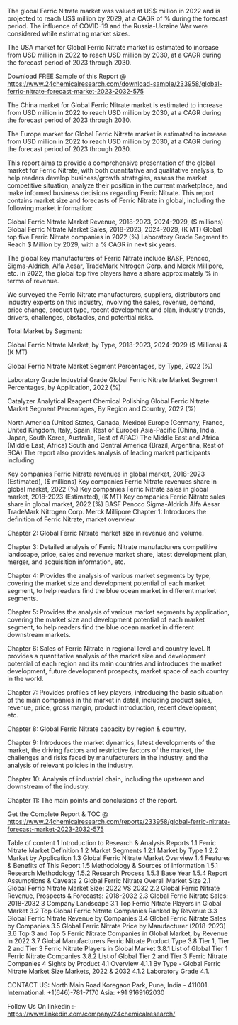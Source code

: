 The global Ferric Nitrate market was valued at US$ million in 2022 and is projected to reach US$ million by 2029, at a CAGR of % during the forecast period. The influence of COVID-19 and the Russia-Ukraine War were considered while estimating market sizes.

The USA market for Global Ferric Nitrate market is estimated to increase from USD million in 2022 to reach USD million by 2030, at a CAGR during the forecast period of 2023 through 2030.

Download FREE Sample of this Report @ https://www.24chemicalresearch.com/download-sample/233958/global-ferric-nitrate-forecast-market-2023-2032-575

The China market for Global Ferric Nitrate market is estimated to increase from USD million in 2022 to reach USD million by 2030, at a CAGR during the forecast period of 2023 through 2030.

The Europe market for Global Ferric Nitrate market is estimated to increase from USD million in 2022 to reach USD million by 2030, at a CAGR during the forecast period of 2023 through 2030.

This report aims to provide a comprehensive presentation of the global market for Ferric Nitrate, with both quantitative and qualitative analysis, to help readers develop business/growth strategies, assess the market competitive situation, analyze their position in the current marketplace, and make informed business decisions regarding Ferric Nitrate. This report contains market size and forecasts of Ferric Nitrate in global, including the following market information:

Global Ferric Nitrate Market Revenue, 2018-2023, 2024-2029, ($ millions)
Global Ferric Nitrate Market Sales, 2018-2023, 2024-2029, (K MT)
Global top five Ferric Nitrate companies in 2022 (%)
Laboratory Grade Segment to Reach $ Million by 2029, with a % CAGR in next six years.

The global key manufacturers of Ferric Nitrate include BASF, Pencco, Sigma-Aldrich, Alfa Aesar, TradeMark Nitrogen Corp. and Merck Millipore, etc. in 2022, the global top five players have a share approximately % in terms of revenue.

We surveyed the Ferric Nitrate manufacturers, suppliers, distributors and industry experts on this industry, involving the sales, revenue, demand, price change, product type, recent development and plan, industry trends, drivers, challenges, obstacles, and potential risks.

Total Market by Segment:

Global Ferric Nitrate Market, by Type, 2018-2023, 2024-2029 ($ Millions) & (K MT)

Global Ferric Nitrate Market Segment Percentages, by Type, 2022 (%)

Laboratory Grade
Industrial Grade
Global Ferric Nitrate Market Segment Percentages, by Application, 2022 (%)

Catalyzer
Analytical Reagent
Chemical Polishing
Global Ferric Nitrate Market Segment Percentages, By Region and Country, 2022 (%)

North America (United States, Canada, Mexico)
Europe (Germany, France, United Kingdom, Italy, Spain, Rest of Europe)
Asia-Pacific (China, India, Japan, South Korea, Australia, Rest of APAC)
The Middle East and Africa (Middle East, Africa)
South and Central America (Brazil, Argentina, Rest of SCA)
The report also provides analysis of leading market participants including:

Key companies Ferric Nitrate revenues in global market, 2018-2023 (Estimated), ($ millions)
Key companies Ferric Nitrate revenues share in global market, 2022 (%)
Key companies Ferric Nitrate sales in global market, 2018-2023 (Estimated), (K MT)
Key companies Ferric Nitrate sales share in global market, 2022 (%)
BASF
Pencco
Sigma-Aldrich
Alfa Aesar
TradeMark Nitrogen Corp.
Merck Millipore
Chapter 1: Introduces the definition of Ferric Nitrate, market overview.

Chapter 2: Global Ferric Nitrate market size in revenue and volume.

Chapter 3: Detailed analysis of Ferric Nitrate manufacturers competitive landscape, price, sales and revenue market share, latest development plan, merger, and acquisition information, etc.

Chapter 4: Provides the analysis of various market segments by type, covering the market size and development potential of each market segment, to help readers find the blue ocean market in different market segments.

Chapter 5: Provides the analysis of various market segments by application, covering the market size and development potential of each market segment, to help readers find the blue ocean market in different downstream markets.

Chapter 6: Sales of Ferric Nitrate in regional level and country level. It provides a quantitative analysis of the market size and development potential of each region and its main countries and introduces the market development, future development prospects, market space of each country in the world.

Chapter 7: Provides profiles of key players, introducing the basic situation of the main companies in the market in detail, including product sales, revenue, price, gross margin, product introduction, recent development, etc.

Chapter 8: Global Ferric Nitrate capacity by region & country.

Chapter 9: Introduces the market dynamics, latest developments of the market, the driving factors and restrictive factors of the market, the challenges and risks faced by manufacturers in the industry, and the analysis of relevant policies in the industry.

Chapter 10: Analysis of industrial chain, including the upstream and downstream of the industry.

Chapter 11: The main points and conclusions of the report.

Get the Complete Report & TOC @ https://www.24chemicalresearch.com/reports/233958/global-ferric-nitrate-forecast-market-2023-2032-575

Table of content
1 Introduction to Research & Analysis Reports
1.1 Ferric Nitrate Market Definition
1.2 Market Segments
1.2.1 Market by Type
1.2.2 Market by Application
1.3 Global Ferric Nitrate Market Overview
1.4 Features & Benefits of This Report
1.5 Methodology & Sources of Information
1.5.1 Research Methodology
1.5.2 Research Process
1.5.3 Base Year
1.5.4 Report Assumptions & Caveats
2 Global Ferric Nitrate Overall Market Size
2.1 Global Ferric Nitrate Market Size: 2022 VS 2032
2.2 Global Ferric Nitrate Revenue, Prospects & Forecasts: 2018-2032
2.3 Global Ferric Nitrate Sales: 2018-2032
3 Company Landscape
3.1 Top Ferric Nitrate Players in Global Market
3.2 Top Global Ferric Nitrate Companies Ranked by Revenue
3.3 Global Ferric Nitrate Revenue by Companies
3.4 Global Ferric Nitrate Sales by Companies
3.5 Global Ferric Nitrate Price by Manufacturer (2018-2023)
3.6 Top 3 and Top 5 Ferric Nitrate Companies in Global Market, by Revenue in 2022
3.7 Global Manufacturers Ferric Nitrate Product Type
3.8 Tier 1, Tier 2 and Tier 3 Ferric Nitrate Players in Global Market
3.8.1 List of Global Tier 1 Ferric Nitrate Companies
3.8.2 List of Global Tier 2 and Tier 3 Ferric Nitrate Companies
4 Sights by Product
4.1 Overview
4.1.1 By Type - Global Ferric Nitrate Market Size Markets, 2022 & 2032
4.1.2 Laboratory Grade
4.1.

CONTACT US:
North Main Road Koregaon Park, Pune, India - 411001.
International: +1(646)-781-7170
Asia: +91 9169162030

Follow Us On linkedin :- https://www.linkedin.com/company/24chemicalresearch/
